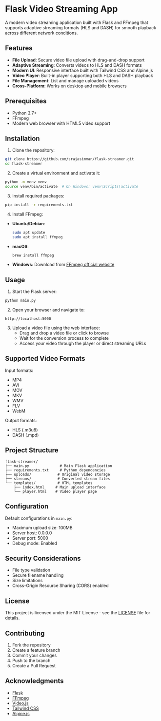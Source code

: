# Flask Video Streaming App

A modern video streaming application built with Flask and FFmpeg that supports adaptive streaming formats (HLS and DASH) for smooth playback across different network conditions.

## Features

- **File Upload**: Secure video file upload with drag-and-drop support
- **Adaptive Streaming**: Converts videos to HLS and DASH formats
- **Modern UI**: Responsive interface built with Tailwind CSS and Alpine.js
- **Video Player**: Built-in player supporting both HLS and DASH playback
- **File Management**: List and manage uploaded videos
- **Cross-Platform**: Works on desktop and mobile browsers

## Prerequisites

- Python 3.7+
- FFmpeg
- Modern web browser with HTML5 video support

## Installation

1. Clone the repository:
```bash
git clone https://github.com/srajasimman/flask-streamer.git
cd flask-streamer
```

2. Create a virtual environment and activate it:
```bash
python -m venv venv
source venv/bin/activate  # On Windows: venv\Scripts\activate
```

3. Install required packages:
```bash
pip install -r requirements.txt
```

4. Install FFmpeg:
- **Ubuntu/Debian**:
  ```bash
  sudo apt update
  sudo apt install ffmpeg
  ```
- **macOS**:
  ```bash
  brew install ffmpeg
  ```
- **Windows**: Download from [FFmpeg official website](https://ffmpeg.org/download.html)

## Usage

1. Start the Flask server:
```bash
python main.py
```

2. Open your browser and navigate to:
```
http://localhost:5000
```

3. Upload a video file using the web interface:
   - Drag and drop a video file or click to browse
   - Wait for the conversion process to complete
   - Access your video through the player or direct streaming URLs

## Supported Video Formats

Input formats:
- MP4
- AVI
- MOV
- MKV
- WMV
- FLV
- WebM

Output formats:
- HLS (.m3u8)
- DASH (.mpd)

## Project Structure

```
flask-streamer/
├── main.py              # Main Flask application
├── requirements.txt     # Python dependencies
├── uploads/            # Original video storage
├── streams/            # Converted stream files
└── templates/          # HTML templates
    ├── index.html     # Main upload interface
    └── player.html    # Video player page
```

## Configuration

Default configurations in `main.py`:
- Maximum upload size: 100MB
- Server host: 0.0.0.0
- Server port: 5000
- Debug mode: Enabled

## Security Considerations

- File type validation
- Secure filename handling
- Size limitations
- Cross-Origin Resource Sharing (CORS) enabled

## License

This project is licensed under the MIT License - see the [LICENSE](./LICENSE) file for details.

## Contributing

1. Fork the repository
2. Create a feature branch
3. Commit your changes
4. Push to the branch
5. Create a Pull Request

## Acknowledgments

- [Flask](https://flask.palletsprojects.com/)
- [FFmpeg](https://ffmpeg.org/)
- [Video.js](https://videojs.com/)
- [Tailwind CSS](https://tailwindcss.com/)
- [Alpine.js](https://alpinejs.dev/)